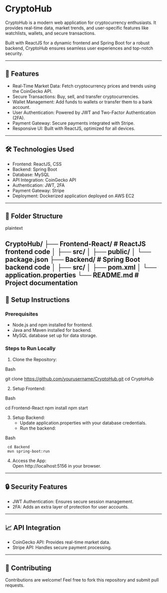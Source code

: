 # CryptoHub

CryptoHub is a modern web application for cryptocurrency enthusiasts. It provides real-time data, market trends, and user-specific features like watchlists, wallets, and secure transactions.  

Built with ReactJS for a dynamic frontend and Spring Boot for a robust backend, CryptoHub ensures seamless user experiences and top-notch security.

---

## 🚀 Features  
- Real-Time Market Data: Fetch cryptocurrency prices and trends using the CoinGecko API.  
- Secure Transactions: Buy, sell, and transfer cryptocurrencies.  
- Wallet Management: Add funds to wallets or transfer them to a bank account.  
- User Authentication: Powered by JWT and Two-Factor Authentication (2FA).  
- Payment Gateway: Secure payments integrated with Stripe.  
- Responsive UI: Built with ReactJS, optimized for all devices.  

---

## 🛠️ Technologies Used  
- Frontend: ReactJS, CSS  
- Backend: Spring Boot  
- Database: MySQL  
- API Integration: CoinGecko API  
- Authentication: JWT, 2FA  
- Payment Gateway: Stripe  
- Deployment: Dockerized application deployed on AWS EC2  

---

## 📂 Folder Structure  
plaintext

CryptoHub/
├── Frontend-React/          # ReactJS frontend code
│   ├── src/
│   ├── public/
│   └── package.json
├── Backend/           # Spring Boot backend code
│   ├── src/
│   ├── pom.xml
│   └── application.properties
└── README.md          # Project documentation
---

## 🔧 Setup Instructions  

### Prerequisites  
- Node.js and npm installed for frontend.  
- Java and Maven installed for backend.  
- MySQL database set up for data storage.  

### Steps to Run Locally  
1. Clone the Repository:  
  
Bash

   git clone https://github.com/yourusername/CryptoHub.git
   cd CryptoHub
   
2. Setup Frontend:  
  
Bash

   cd Frontend-React
   npm install
   npm start
   
3. Setup Backend:  
   - Update application.properties with your database credentials.  
   - Run the backend:  
    
Bash

     cd Backend
     mvn spring-boot:run
     
4. Access the App:  
   Open http://localhost:5156 in your browser.

---

## 🔒 Security Features  
- JWT Authentication: Ensures secure session management.  
- 2FA: Adds an extra layer of protection for user accounts.  

---

## 📈 API Integration  
- CoinGecko API: Provides real-time market data.  
- Stripe API: Handles secure payment processing.  

---

## 🤝 Contributing  
Contributions are welcome! Feel free to fork this repository and submit pull requests.  
